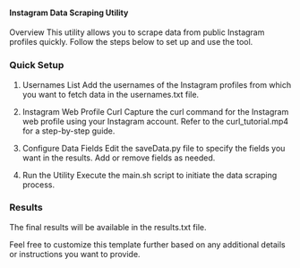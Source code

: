 #### Instagram Data Scraping Utility
Overview
This utility allows you to scrape data from public Instagram profiles quickly. Follow the steps below to set up and use the tool.

### Quick Setup
1. Usernames List
Add the usernames of the Instagram profiles from which you want to fetch data in the usernames.txt file.

2. Instagram Web Profile Curl
Capture the curl command for the Instagram web profile using your Instagram account. Refer to the curl_tutorial.mp4 for a step-by-step guide.

3. Configure Data Fields
Edit the saveData.py file to specify the fields you want in the results. Add or remove fields as needed.

4. Run the Utility
Execute the main.sh script to initiate the data scraping process.

### Results
The final results will be available in the results.txt file.

Feel free to customize this template further based on any additional details or instructions you want to provide.
